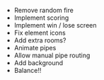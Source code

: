  - Remove random fire
 - Implement scoring
 - Implement win / lose screen
 - Fix element icons
 - Add extra rooms?
 - Animate pipes
 - Allow manual pipe routing
 - Add background
 - Balance!!
